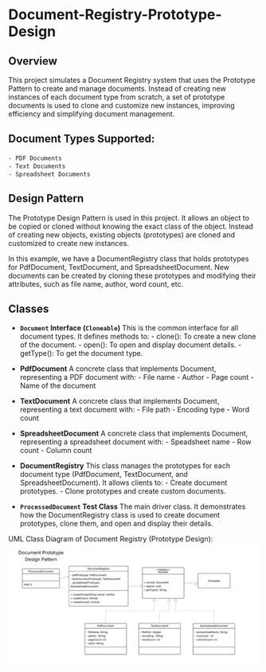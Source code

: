 # Document-Registry-Prototype-Design

## Overview
This project simulates a Document Registry system that uses the Prototype Pattern to create and manage documents. Instead of creating new instances of each document type from scratch, a set of prototype documents is used to clone and customize new instances, improving efficiency and simplifying document management.

## Document Types Supported:
    - PDF Documents
    - Text Documents
    - Spreadsheet Documents

## Design Pattern
The Prototype Design Pattern is used in this project. It allows an object to be copied or cloned without knowing the exact class of the object. Instead of creating new objects, existing objects (prototypes) are cloned and customized to create new instances.

In this example, we have a DocumentRegistry class that holds prototypes for PdfDocument, TextDocument, and SpreadsheetDocument. New documents can be created by cloning these prototypes and modifying their attributes, such as file name, author, word count, etc.

## Classes
- **`Document` Interface (`Cloneable`)**
    This is the common interface for all document types. It defines methods to:
        - clone(): To create a new clone of the document.
        - open(): To open and display document details.
        - getType(): To get the document type.

- **PdfDocument**
    A concrete class that implements Document, representing a PDF document with:
        - File name
        - Author
        - Page count
        - Name of the document

- **TextDocument**
    A concrete class that implements Document, representing a text document with:
        - File path
        - Encoding type
        - Word count

- **SpreadsheetDocument**
    A concrete class that implements Document, representing a spreadsheet document with:
        - Speadsheet name
        - Row count
        - Column count

- **DocumentRegistry**
    This class manages the prototypes for each document type (PdfDocument, TextDocument, and SpreadsheetDocument). It allows clients to:
        - Create document prototypes.
        - Clone prototypes and create custom documents.

- **`ProcessedDocument` Test Class**
    The main driver class. It demonstrates how the DocumentRegistry class is used to create document prototypes, clone them, and open and display their details.

UML Class Diagram of Document Registry (Prototype Design):
![alt text](image.png)
